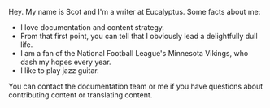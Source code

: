 Hey. My name is Scot and I'm a writer at Eucalyptus. Some facts about me:
* I love documentation and content strategy. 
* From that first point, you can tell that I obviously lead a delightfully dull life.
* I am a fan of the National Football League's Minnesota Vikings, who dash my hopes every year.
* I like to play jazz guitar.

You can contact the documentation team or me if you have questions about contributing content or translating content.
